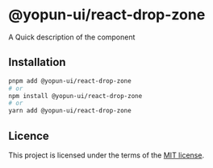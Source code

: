 # @yopun-ui/react-drop-zone

A Quick description of the component

## Installation

```sh
pnpm add @yopun-ui/react-drop-zone
# or
npm install @yopun-ui/react-drop-zone
# or
yarn add @yopun-ui/react-drop-zone
```

## Licence

This project is licensed under the terms of the
[MIT license](https://github.com/yopundotcom/yopun-ui/blob/master/LICENSE).
